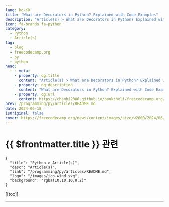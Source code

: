```yaml
---
lang: ko-KR
title: "What are Decorators in Python? Explained with Code Examples"
description: "Article(s) > What are Decorators in Python? Explained with Code Examples"
icon: fa-brands fa-python
category: 
  - Python
  - Article(s)
tag: 
  - blog
  - freecodecamp.org
  - py
  - python
head:
  - - meta:
    - property: og:title
      content: "Article(s) > What are Decorators in Python? Explained with Code Examples"
    - property: og:description
      content: "What are Decorators in Python? Explained with Code Examples"
    - property: og:url
      content: https://chanhi2000.github.io/bookshelf/freecodecamp.org/decorators-in-python-tutorial.html
prev: /programming/py/articles/README.md
date: 2024-06-18
isOriginal: false
cover: https://freecodecamp.org/news/content/images/size/w2000/2024/06/decorators-in-Python.png
---
```


# {{ $frontmatter.title }} 관련

```component VPCard
{
  "title": "Python > Article(s)",
  "desc": "Article(s)",
  "link": "/programming/py/articles/README.md",
  "logo": "/images/ico-wind.svg",
  "background": "rgba(10,10,10,0.2)"
}
```

[[toc]]

---

<SiteInfo
  name="What are Decorators in Python? Explained with Code Examples"
  desc="In this tutorial, you will learn about Python decorators: what they are, how they work, and when to use them.  But before diving into decorators, it's helpful to understand two foundational concepts in Python: first-class functions and closures. First-Class Functions in Python First-class functions mean that functions in Python..."
  url="https://freecodecamp.org/news/decorators-in-python-tutorial/"
  logo="https://cdn.freecodecamp.org/universal/favicons/favicon.ico"
  preview="https://freecodecamp.org/news/content/images/size/w2000/2024/06/decorators-in-Python.png"/>

<!-- TODO: 작성 -->

